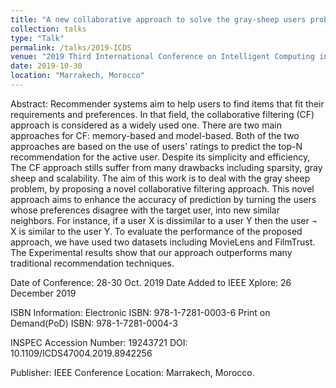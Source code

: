 ```yaml
---
title: "A new collaborative approach to solve the gray-sheep users problem in recommender systems"
collection: talks
type: "Talk"
permalink: /talks/2019-ICDS
venue: "2019 Third International Conference on Intelligent Computing in Data Sciences (ICDS)"
date: 2019-10-30
location: "Marrakech, Morocco"
---
```


Abstract:
Recommender systems aim to help users to find items that fit their requirements and preferences. In that field, the collaborative filtering (CF) approach is considered as a widely used one. There are two main approaches for CF: memory-based and model-based. Both of the two approaches are based on the use of users' ratings to predict the top-N recommendation for the active user. Despite its simplicity and efficiency, The CF approach stills suffer from many drawbacks including sparsity, gray sheep and scalability. The aim of this work is to deal with the gray sheep problem, by proposing a novel collaborative filtering approach. This novel approach aims to enhance the accuracy of prediction by turning the users whose preferences disagree with the target user, into new similar neighbors. For instance, if a user X is dissimilar to a user Y then the user ¬ X is similar to the user Y. To evaluate the performance of the proposed approach, we have used two datasets including MovieLens and FilmTrust. The Experimental results show that our approach outperforms many traditional recommendation techniques.

Date of Conference: 28-30 Oct. 2019
Date Added to IEEE Xplore: 26 December 2019

ISBN Information:
	Electronic ISBN: 978-1-7281-0003-6
	Print on Demand(PoD) ISBN: 978-1-7281-0004-3

INSPEC Accession Number: 19243721
DOI: 10.1109/ICDS47004.2019.8942256

Publisher: IEEE
Conference Location: Marrakech, Morocco.